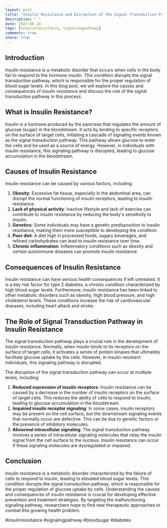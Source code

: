 ```yaml
---
layout: post
title: "Insulin Resistance and Disruption of the Signal Transduction Pathway"
description: " "
date: 2023-09-18
tags: [insulinresistance, signalingpathway]
comments: true
share: true
---
```


## Introduction

Insulin resistance is a metabolic disorder that occurs when cells in the body fail to respond to the hormone insulin. This condition disrupts the signal transduction pathway, which is responsible for the proper regulation of blood sugar levels. In this blog post, we will explore the causes and consequences of insulin resistance and discuss the role of the signal transduction pathway in this process.

## What is Insulin Resistance?

Insulin is a hormone produced by the pancreas that regulates the amount of glucose (sugar) in the bloodstream. It acts by binding to specific receptors on the surface of target cells, initiating a cascade of signaling events known as the signal transduction pathway. This pathway allows glucose to enter the cells and be used as a source of energy. However, in individuals with insulin resistance, this signaling pathway is disrupted, leading to glucose accumulation in the bloodstream.

## Causes of Insulin Resistance

Insulin resistance can be caused by various factors, including:

1. **Obesity**: Excessive fat tissue, especially in the abdominal area, can disrupt the normal functioning of insulin receptors, leading to insulin resistance.
2. **Lack of physical activity**: Inactive lifestyle and lack of exercise can contribute to insulin resistance by reducing the body's sensitivity to insulin.
3. **Genetics**: Some individuals may have a genetic predisposition to insulin resistance, making them more susceptible to developing the condition.
4. **Poor diet**: A diet high in processed foods, sugary beverages, and refined carbohydrates can lead to insulin resistance over time.
5. **Chronic inflammation**: Inflammatory conditions such as obesity and certain autoimmune diseases can promote insulin resistance.

## Consequences of Insulin Resistance

Insulin resistance can have serious health consequences if left untreated. It is a key risk factor for type 2 diabetes, a chronic condition characterized by high blood sugar levels. Furthermore, insulin resistance has been linked to other metabolic disorders such as obesity, high blood pressure, and high cholesterol levels. These conditions increase the risk of cardiovascular diseases, including heart attack and stroke.

## The Role of Signal Transduction Pathway in Insulin Resistance

The signal transduction pathway plays a crucial role in the development of insulin resistance. Normally, when insulin binds to its receptors on the surface of target cells, it activates a series of protein kinases that ultimately facilitate glucose uptake by the cells. However, in insulin-resistant individuals, this signaling pathway is disrupted.

The disruption of the signal transduction pathway can occur at multiple levels, including:

1. **Reduced expression of insulin receptors**: Insulin resistance can be caused by a decrease in the number of insulin receptors on the surface of target cells. This reduces the ability of cells to respond to insulin, leading to glucose accumulation in the bloodstream.
2. **Impaired insulin receptor signaling**: In some cases, insulin receptors may be present on the cell surface, but the downstream signaling events that normally occur are defective. This can be due to genetic factors or the presence of inhibitory molecules.
3. **Abnormal intracellular signaling**: The signal transduction pathway involves a series of intracellular signaling molecules that relay the insulin signal from the cell surface to the nucleus. Insulin resistance can occur if these signaling molecules are dysregulated or impaired.

## Conclusion

Insulin resistance is a metabolic disorder characterized by the failure of cells to respond to insulin, leading to elevated blood sugar levels. This condition disrupts the signal transduction pathway, which is responsible for the proper regulation of glucose uptake by cells. Understanding the causes and consequences of insulin resistance is crucial for developing effective prevention and treatment strategies. By targeting the malfunctioning signaling pathway, researchers hope to find new therapeutic approaches to combat this growing health problem.

#insulinresistance #signalingpathway #bloodsugar #diabetes